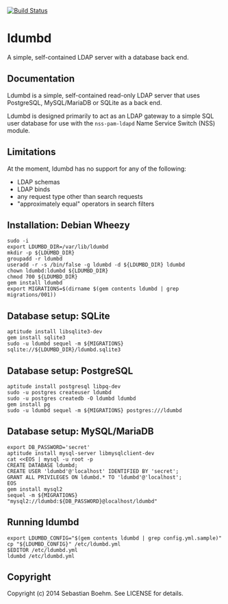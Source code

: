 [![Build Status](https://travis-ci.org/sometimesfood/ldumbd.svg?branch=master)](https://travis-ci.org/sometimesfood/ldumbd)

ldumbd
======

A simple, self-contained LDAP server with a database back end.

Documentation
-------------

Ldumbd is a simple, self-contained read-only LDAP server that uses PostgreSQL, MySQL/MariaDB or SQLite as a back end.

Ldumbd is designed primarily to act as an LDAP gateway to a simple SQL user database for use with the `nss-pam-ldapd` Name Service Switch (NSS) module.

Limitations
-----------

At the moment, ldumbd has no support for any of the following:

 - LDAP schemas
 - LDAP binds
 - any request type other than search requests
 - "approximately equal" operators in search filters

Installation: Debian Wheezy
---------------------------

    sudo -i
    export LDUMBD_DIR=/var/lib/ldumbd
    mkdir -p ${LDUMBD_DIR}
    groupadd -r ldumbd
    useradd -r -s /bin/false -g ldumbd -d ${LDUMBD_DIR} ldumbd
    chown ldumbd:ldumbd ${LDUMBD_DIR}
    chmod 700 ${LDUMBD_DIR}
    gem install ldumbd
    export MIGRATIONS=$(dirname $(gem contents ldumbd | grep migrations/001))

Database setup: SQLite
----------------------

    aptitude install libsqlite3-dev
    gem install sqlite3
    sudo -u ldumbd sequel -m ${MIGRATIONS} sqlite://${LDUMBD_DIR}/ldumbd.sqlite3

Database setup: PostgreSQL
--------------------------

    aptitude install postgresql libpq-dev
    sudo -u postgres createuser ldumbd
    sudo -u postgres createdb -O ldumbd ldumbd
    gem install pg
    sudo -u ldumbd sequel -m ${MIGRATIONS} postgres:///ldumbd

Database setup: MySQL/MariaDB
-----------------------------

    export DB_PASSWORD='secret'
    aptitude install mysql-server libmysqlclient-dev
    cat <<EOS | mysql -u root -p
    CREATE DATABASE ldumbd;
    CREATE USER 'ldumbd'@'localhost' IDENTIFIED BY 'secret';
    GRANT ALL PRIVILEGES ON ldumbd.* TO 'ldumbd'@'localhost';
    EOS
    gem install mysql2
    sequel -m ${MIGRATIONS} "mysql2://ldumbd:${DB_PASSWORD}@localhost/ldumbd"

Running ldumbd
--------------

    export LDUMBD_CONFIG="$(gem contents ldumbd | grep config.yml.sample)"
    cp "${LDUMBD_CONFIG}" /etc/ldumbd.yml
    $EDITOR /etc/ldumbd.yml
    ldumbd /etc/ldumbd.yml

Copyright
---------

Copyright (c) 2014 Sebastian Boehm. See LICENSE for details.
